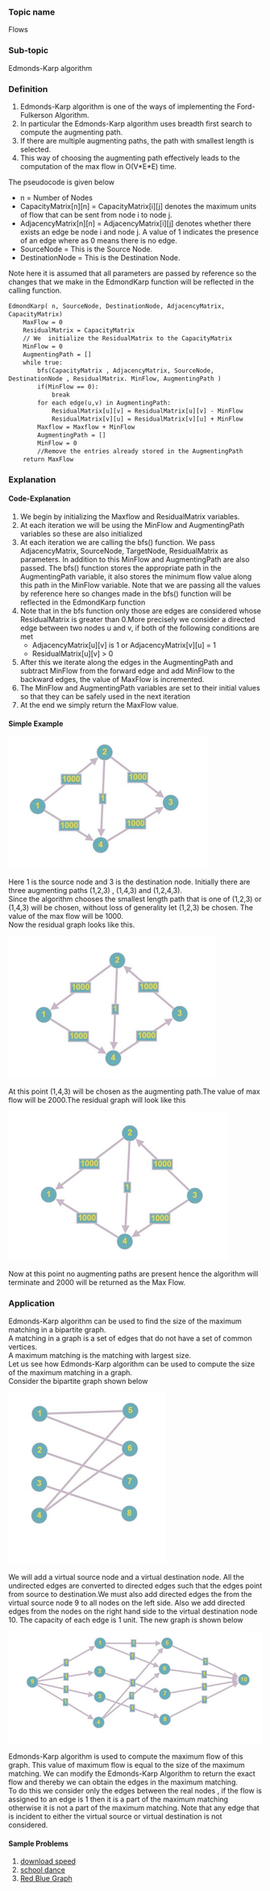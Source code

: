### Topic name
Flows

### Sub-topic
Edmonds-Karp algorithm
<br>

### Definition

1. Edmonds-Karp algorithm is one of the ways of implementing the Ford-Fulkerson Algorithm.
2. In particular the Edmonds-Karp algorithm uses breadth first search to compute the augmenting path.
3. If there are multiple augmenting paths, the path with smallest length is selected.
4. This way of choosing the augmenting path effectively leads to the computation of the max flow in O(V\*E\*E) time.

The pseudocode is given below<br>
- n = Number of Nodes
- CapacityMatrix[n][n] = CapacityMatrix[i][j] denotes the maximum units of flow that can be sent from node i to node j.
- AdjacencyMatrix[n][n] = AdjacencyMatrix[i][j] denotes whether there exists an edge be node i and node j. A value of 1 indicates
                        the presence of an edge where as 0 means there is no edge.
- SourceNode = This is the Source Node.
- DestinationNode = This is the Destination Node.

Note here it is assumed that all parameters are passed by reference so the changes that we make in the EdmondKarp function will
be reflected in the calling function.

```
EdmondKarp( n, SourceNode, DestinationNode, AdjacencyMatrix, CapacityMatrix)
    MaxFlow = 0
    ResidualMatrix = CapacityMatrix
    // We  initialize the ResidualMatrix to the CapacityMatrix
    MinFlow = 0
    AugmentingPath = []
    while true:
        bfs(CapacityMatrix , AdjacencyMatrix, SourceNode, DestinationNode , ResidualMatrix. MinFlow, AugmentingPath )
        if(MinFlow == 0):
            break
        for each edge(u,v) in AugmentingPath:
            ResidualMatrix[u][v] = ResidualMatrix[u][v] - MinFlow
            ResidualMatrix[v][u] = ResidualMatrix[v][u] + MinFlow
        Maxflow = Maxflow + MinFlow
        AugmentingPath = []
        MinFlow = 0
        //Remove the entries already stored in the AugmentingPath
    return MaxFlow
```
### Explanation
#### Code-Explanation
1. We begin by initializing the Maxflow and ResidualMatrix variables.
2. At each iteration we will be using the MinFlow and AugmentingPath variables so these are also initialized
3. At each iteration we are calling the bfs() function. We pass AdjacencyMatrix, SourceNode, TargetNode, ResidualMatrix as parameters. In addition to this MinFlow
and AugmentingPath are also passed. The bfs() function stores the appropriate path in the AugmentingPath variable, it also stores the minimum flow value along this
path in the MinFlow variable. Note that we are passing all the values by reference here so changes made in the bfs() function will be reflected in the EdmondKarp
function
4. Note that in the bfs function only those are edges are considered whose ResidualMatrix is greater than 0.More precisely we consider a directed edge between two nodes
u and v, if both of the following conditions are met
    * AdjacencyMatrix[u][v] is 1 or AdjacencyMatrix[v][u] = 1
    * ResidualMatrix[u][v] > 0
5. After this we iterate along the edges in the AugmentingPath and subtract MinFlow from the forward edge and add MinFlow to the backward edges, the value of MaxFlow
is incremented.
6. The MinFlow and AugmentingPath variables are set to their initial values so that they can be safely used in the next iteration
7. At the end we simply return the MaxFlow value.

#### Simple Example

![graph-pic1](https://github.com/shubhamshankar28/pcaprepo/blob/main/Edmonds-Karp1.JPG?raw=true)

Here 1 is the source node and 3 is the destination node.
Initially there are three augmenting paths (1,2,3) , (1,4,3) and (1,2,4,3). <br>
Since the algorithm chooses the smallest length path that is one of (1,2,3) or (1,4,3) will be chosen, without loss of generality
let (1,2,3) be chosen. The value of the max flow will be 1000. <br>
Now the residual graph looks like this.

![graph-pic2](https://github.com/shubhamshankar28/pcaprepo/blob/main/Edmonds-Karp2.JPG?raw=true)

At this point (1,4,3) will be chosen as the augmenting path.The value of max flow will be 2000.The residual graph will look like this

![graph-pic3](https://github.com/shubhamshankar28/pcaprepo/blob/main/Edmonds-Karp3.JPG?raw=true)

Now at this point no augmenting paths are present hence the algorithm will terminate and 2000 will be returned as the Max Flow.
<br>

### Application

Edmonds-Karp algorithm can be used to find the size of the maximum matching in a bipartite graph.<br>
A matching in a graph is a set of edges that do not have a set of common vertices. <br>
A maximum matching is the matching with largest size. <br>
Let us see how Edmonds-Karp algorithm can be used to compute the size of the maximum matching in a graph.<br>
Consider the bipartite graph shown below

![graph-pic4](https://github.com/shubhamshankar28/pcaprepo/blob/main/Edmonds-Karp4.JPG?raw=true)

We will add a virtual source node and a virtual destination node. All the undirected edges are converted to directed edges such that the edges
point from source to destination.We must also add directed edges the from the virtual source node 9 to all nodes on the left side. Also we
add directed edges from the nodes on the right hand side to the virtual destination node 10. The capacity of each edge is 1 unit.
The new graph is shown below

![graph-pic5](https://github.com/shubhamshankar28/pcaprepo/blob/main/Edmonds-Karp5.JPG?raw=true)

Edmonds-Karp algorithm is used to compute the maximum flow of this graph. This value of maximum flow is equal to the size of the maximum matching.
We can modify the Edmonds-Karp Algorithm to return the exact flow and thereby we can obtain the edges in the maximum matching.<br>
To do this we consider only the edges between the real nodes , if the flow is assigned to an edge is 1 then it is a part of the maximum matching
otherwise it is not a part of the maximum matching. Note that any edge that is incident to either the virtual source or virtual destination is not
considered.

#### Sample Problems 
1. [download speed](https://cses.fi/problemset/task/1694) 
2. [school dance](https://cses.fi/problemset/task/1696) 
3. [Red Blue Graph](https://codeforces.com/contest/1288/problem/f)
